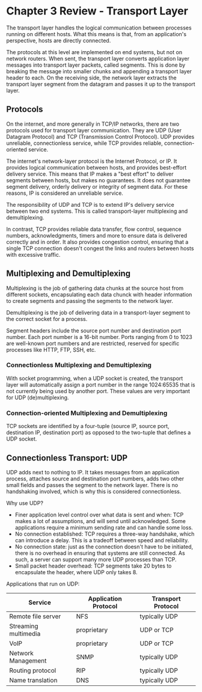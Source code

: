 # Chapter 3 Review - Transport Layer

The transport layer handles the logical communication between processes running
on different hosts. What this means is that, from an application's perspective,
hosts are directly connected.

The protocols at this level are implemented on end systems, but not on network
routers. When sent, the transport layer converts application layer messages into
transport layer packets, called segments. This is done by breaking the message
into smaller chunks and appending a transport layer header to each. On the
receiving side, the network layer extracts the transport layer segment from the
datagram and passes it up to the transport layer.

## Protocols
On the internet, and more generally in TCP/IP networks, there are two protocols
used for transport layer communication. They are UDP (User Datagram Protocol)
and TCP (Transmission Control Protocol). UDP provides unreliable, connectionless
service, while TCP provides reliable, connection-oriented service.

The internet's network-layer protocol is the Internet Protocol, or IP. It
provides logical communication between hosts, and provides best-effort delivery
service. This means that IP makes a "best effort" to deliver segments between
hosts, but makes no guarantees. It does not guarantee segment delivery, orderly
delivery or integrity of segment data. For these reasons, IP is considered an
unreliable service.

The responsibility of UDP and TCP is to extend IP's delivery service between two
end systems. This is called transport-layer multiplexing and demultiplexing.

In contrast, TCP provides reliable data transfer, flow control, sequence
numbers, acknowledgments, timers and more to ensure data is delivered correctly
and in order. It also provides congestion control, ensuring that a single TCP
connection doesn't congest the links and routers between hosts with excessive
traffic.

## Multiplexing and Demultiplexing
Multiplexing is the job of gathering data chunks at the source host from
different sockets, encapsulating each data chunck with header information to
create segments and passing the segments to the network layer.

Demultiplexing is the job of delivering data in a transport-layer segment to the
correct socket for a process.

Segment headers include the source port number and destination port number. Each
port number is a 16-bit number. Ports ranging from 0 to 1023 are well-known port
numbers and are restricted, reserved for specific processes like HTTP, FTP, SSH,
etc.

### Connectionless Multiplexing and Demultiplexing
With socket programming, when a UDP socket is created, the transport layer will
automatically assign a port number in the range 1024:65535 that is not currently
being used by another port. These values are very important for UDP
(de)multiplexing.

### Connection-oriented Multiplexing and Demultiplexing
TCP sockets are identified by a four-tuple (source IP, source port, destination
IP, destination port) as opposed to the two-tuple that defines a UDP socket.

## Connectionless Transport: UDP
UDP adds next to nothing to IP. It takes messages from an application process,
attaches source and destination port numbers, adds two other small fields and
passes the segment to the network layer. There is no handshaking involved, which
is why this is considered connectionless.

Why use UDP? 
* Finer application level control over what data is sent and when: TCP makes a
    lot of assumptions, and will send until acknowledged. Some applications
    require a minimum sending rate and can handle some loss.
* No connection established: TCP requires a three-way handshake, which can
    introduce a delay. This is a tradeoff between speed and reliability.
* No connection state: just as the connection doesn't have to be initiated,
    there is no overhead in ensuring that systems are still connected. As such,
    a server can support many more UDP processes than TCP.
* Small packet header overhead: TCP segments take 20 bytes to encapsulate the
    header, where UDP only takes 8.

Applications that run on UDP:

Service | Application Protocol | Transport Protocol
--------|----------------------|-------------------
Remote file server | NFS | typically UDP
Streaming multimedia | proprietary | UDP or TCP
VoIP | proprietary | UDP or TCP
Network Management | SNMP | typically UDP
Routing protocol | RIP | typically UDP
Name translation | DNS | typically UDP
